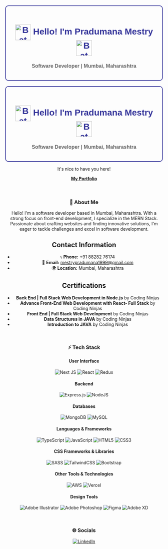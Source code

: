 <!-- About Me -->
<br />

<div align="center">
<div style="border: 2px solid #333399; padding: 20px; border-radius: 10px;">
    <h1 align="center" style="color: #333399; font-family: Arial, sans-serif;"><img src="https://image.shutterstock.com/image-vector/batman-logo-icon-vector-template-260nw-1998917738.jpg" style="vertical-align: middle; width: 50px; height: auto;" alt="Batman Logo"/> Hello! I'm Pradumana Mestry <img src="https://image.shutterstock.com/image-vector/batman-logo-icon-vector-template-260nw-1998917738.jpg" style="vertical-align: middle; width: 50px; height: auto;" alt="Batman Logo"/></h1>
    <h3 align="center" style="color: #666666; font-family: Arial, sans-serif;">Software Developer | Mumbai, Maharashtra</h3>
</div>


<!-- About Me -->
<br />

<div align="center">
  <div style="border: 2px solid #333399; padding: 20px; border-radius: 10px;">
    <h1 align="center" style="color: #333399; font-family: Arial, sans-serif;"><img src="https://image.shutterstock.com/image-vector/batman-logo-icon-vector-template-260nw-1998917738.jpg" style="vertical-align: middle; width: 50px; height: auto;" alt="Batman Logo"/> Hello! I'm Pradumana Mestry <img src="https://image.shutterstock.com/image-vector/batman-logo-icon-vector-template-260nw-1998917738.jpg" style="vertical-align: middle; width: 50px; height: auto;" alt="Batman Logo"/></h1>
    <h3 align="center" style="color: #666666; font-family: Arial, sans-serif;">Software Developer | Mumbai, Maharashtra</h3>
  </div>
</div>

<p align="center">It's nice to have you here!</p>

<!-- Portfolio Link -->
<div align="center">
  <a href="https://portfolio-g1km7se4f-7he9ight0wls-projects.vercel.app/"><strong>My Portfolio</strong></a>
</div>

<br />

<!-- About Me Content -->

<!-- Contact Information -->

<!-- Certifications -->

<!-- Tech Stack -->

<!-- Socials -->


<br />

### 💫 About Me

Hello! I'm a software developer based in Mumbai, Maharashtra. With a strong focus on front-end development, I specialize in the MERN Stack. Passionate about crafting websites and finding innovative solutions, I'm eager to tackle challenges and excel in software development.

## Contact Information

- 📞 **Phone:** +91 88282 76174
- 📧 **Email:** mestrypradumana1999@gmail.com
- 🌍 **Location:** Mumbai, Maharashtra

## Certifications

- **Back End | Full Stack Web Development in Node.js** by Coding Ninjas
- **Advance Front-End Web Development with React- Full Stack** by Coding Ninjas
- **Front End | Full Stack Web Development** by Coding Ninjas
- **Data Structures in JAVA** by Coding Ninjas
- **Introduction to JAVA** by Coding Ninjas

<!-- Tech Stack -->
<br />

### ⚡ Tech Stack

#### User Interface
![Next JS](https://img.shields.io/badge/Next-black?style=for-the-badge&logo=next.js&logoColor=white)
![React](https://img.shields.io/badge/react-%2320232a.svg?style=for-the-badge&logo=react&logoColor=%2361DAFB)
![Redux](https://img.shields.io/badge/redux-%23593d88.svg?style=for-the-badge&logo=redux&logoColor=white)

#### Backend
![Express.js](https://img.shields.io/badge/express.js-%23404d59.svg?style=for-the-badge&logo=express&logoColor=%2361DAFB)
![NodeJS](https://img.shields.io/badge/node.js-6DA55F?style=for-the-badge&logo=node.js&logoColor=white)

#### Databases
![MongoDB](https://img.shields.io/badge/MongoDB-%234ea94b.svg?style=for-the-badge&logo=mongodb&logoColor=white)
![MySQL](https://img.shields.io/badge/mysql-%2300f.svg?style=for-the-badge&logo=mysql&logoColor=white)

#### Languages & Frameworks
![TypeScript](https://img.shields.io/badge/typescript-%23007ACC.svg?style=for-the-badge&logo=typescript&logoColor=white)
![JavaScript](https://img.shields.io/badge/javascript-%23323330.svg?style=for-the-badge&logo=javascript&logoColor=%23F7DF1E)
![HTML5](https://img.shields.io/badge/html5-%23E34F26.svg?style=for-the-badge&logo=html5&logoColor=white)
![CSS3](https://img.shields.io/badge/css3-%231572B6.svg?style=for-the-badge&logo=css3&logoColor=white)

#### CSS Frameworks & Libraries
![SASS](https://img.shields.io/badge/SASS-hotpink.svg?style=for-the-badge&logo=SASS&logoColor=white)
![TailwindCSS](https://img.shields.io/badge/tailwindcss-%2338B2AC.svg?style=for-the-badge&logo=tailwind-css&logoColor=white)
![Bootstrap](https://img.shields.io/badge/bootstrap-%23563D7C.svg?style=for-the-badge&logo=bootstrap&logoColor=white)

#### Other Tools & Technologies
![AWS](https://img.shields.io/badge/AWS-%23FF9900.svg?style=for-the-badge&logo=amazon-aws&logoColor=white)
![Vercel](https://img.shields.io/badge/vercel-%23000000.svg?style=for-the-badge&logo=vercel&logoColor=white)

#### Design Tools
![Adobe Illustrator](https://img.shields.io/badge/adobeillustrator-%23FF9A00.svg?style=for-the-badge&logo=adobeillustrator&logoColor=white)
![Adobe Photoshop](https://img.shields.io/badge/adobephotoshop-%2331A8FF.svg?style=for-the-badge&logo=adobephotoshop&logoColor=white)
![Figma](https://img.shields.io/badge/figma-%23F24E1E.svg?style=for-the-badge&logo=figma&logoColor=white)
![Adobe XD](https://img.shields.io/badge/Adobe%20XD-470137?style=for-the-badge&logo=Adobe%20XD&logoColor=#FF61F6)

<!-- Social -->
<br />

### 🌐 Socials

[![LinkedIn](https://img.shields.io/badge/LinkedIn-%230077B5.svg?logo=linkedin&logoColor=white)](https://www.linkedin.com/in/7he9ighe0wl)

